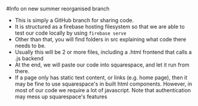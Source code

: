 #Info on new summer reorganised branch

* This is simply a GitHub branch for sharing code.
* It is structured as a firebase hosting filesystem so that we are able to test our code locally by using `firebase serve`
* Other than that, you will find folders in src explaining what code there needs to be.
* Usually this will be 2 or more files, including a .html frontend that calls a .js backend
* At the end, we will paste our code into squarespace, and let it run from there.
* If a page only has static text content, or links (e.g. home page), then it may be fine to use squarespace's in built html components. However, in most of our code we require a lot of javascript. Note that authentication may mess up squarespace's features

